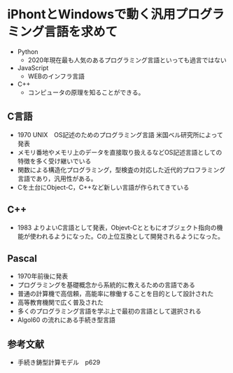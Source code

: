 # iPhontとWindowsで動く汎用プログラミング言語を求めて
+ Python
  + 2020年現在最も人気のあるプログラミング言語といっても過言ではない
+ JavaScript
  + WEBのインフラ言語
+ C++
  + コンピュータの原理を知ることができる。

## C言語
+ 1970 UNIX　OS記述のためのプログラミング言語 米国ベル研究所によって発表
+ メモリ番地やメモリ上のデータを直接取り扱えるなどOS記述言語としての特徴を多く受け継いでいる
+ 関数による構造化プログラミング，型検査の対応した近代的プロフラミング言語であり，汎用性がある。
+ Cを土台にObject-C，C++など新しい言語が作られてきている
  
## C++
+ 1983 よりよいC言語として発表，Objevt-Cとともにオブジェクト指向の機能が使われるようになった。Cの上位互換として開発されるようになった。

## Pascal
+ 1970年前後に発表
+ プログラミングを基礎概念から系統的に教えるための言語である
+ 普通の計算機で高信頼，高能率に稼働することを目的として設計された
+ 高等教育機関で広く普及された
+ 多くのプログラミング言語を学ぶ上で最初の言語として選択される
+ Algol60 の流れにある手続き型言語

## 参考文献
+ 手続き鋳型計算モデル　p629

